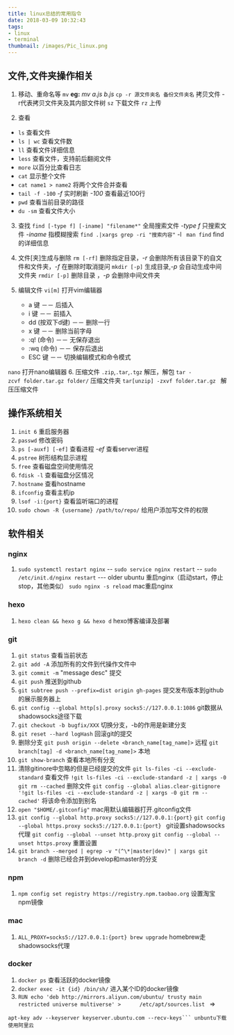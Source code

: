 ```yaml
---
title: linux总结的常用指令
date: 2018-03-09 10:32:43
tags: 
- linux
- terminal
thumbnail: /images/Pic_linux.png
---
```

文件,文件夹操作相关
-----------------------
1. 移动、重命名等
```mv```   **eg:** *mv a.js b.js*
```cp -r 源文件夹名 备份文件夹名``` 拷贝文件 -r代表拷贝文件夹及其内部文件树 
```sz``` 下载文件
```rz``` 上传

2. 查看
  + ```ls```  查看文件
  + ```ls | wc```  查看文件数
  + ```ll```  查看文件详细信息
  + ```less``` 查看文件，支持前后翻阅文件
  + ```more``` 以百分比查看日志
  + ```cat``` 显示整个文件
  + ```cat name1 > name2``` 将两个文件合并查看
  + ```tail -f -100```  *-f* 实时刷新 *-100* 查看最近100行
  + ```pwd``` 查看当前目录的路径
  + ```du -sm``` 查看文件大小
  
3. 查找
```find [-type f] [-iname] "filename*"``` 全局搜索文件 *-type f* 只搜索文件 *-iname* 指模糊搜索
```find .|xargs grep -ri "搜索内容"``` -l
``` man find``` find的详细信息

4. 文件[夹]生成与删除
```rm [-rf]``` 删除指定目录，*-r* 会删除所有该目录下的自文件和文件夹，*-f* 在删除时取消提问
```mkdir [-p]``` 生成目录,*-p* 会自动生成中间文件夹
```rmdir [-p]``` 删除目录 ，*-p* 会删除中间文件夹

5. 编辑文件
  ```vi[m]``` 打开vim编辑器 
      + a 键     －－  后插入
      + i 键     －－  前插入
      + dd (按双下d键)   －－  删除一行
      + x 键     －－  删除当前字母
      + :q! (命令)     －－  无保存退出
      + :wq (命令)  －－  保存后退出
      + ESC 键  －－     切换编辑模式和命令模式

  ```nano``` 打开nano编辑器
6. 压缩文件
```.zip```,```.tar```,```.tgz``` 解压，解包 
```tar -zcvf folder.tar.gz folder/``` 压缩文件夹
```tar[unzip] -zxvf folder.tar.gz ```  解压压缩文件


操作系统相关
-----------------------
1. ```init 6```  重启服务器
2. ```passwd``` 修改密码
3. ```ps [-auxf] [-ef]``` 查看进程 *-ef* 查看server进程
4. ```pstree``` 树形结构显示进程
5. ```free``` 查看磁盘空间使用情况
6. ```fdisk -l``` 查看磁盘分区情况
7. ```hostname``` 查看hostname
8. ```ifconfig``` 查看主机ip
9. ```lsof -i:{port}``` 查看监听端口的进程
9. ```sudo chown -R {username} /path/to/repo/``` 给用户添加写文件的权限

软件相关
-----------------------
### nginx
1. ```sudo systemctl restart nginx``` --
   ```sudo service nginx restart``` --
   ```sudo /etc/init.d/nginx restart```  --- older ubuntu  重启nginx（启动start，停止stop，其他类似）
   ```sudo nginx -s reload``` mac重启nginx

### hexo
1. ```hexo clean && hexo g && hexo d```  hexo博客编译及部署

### git
1. ```git status``` 查看当前状态
2. ```git add -A``` 添加所有的文件到代操作文件中
3. ```git commit -m``` "message desc" 提交
4. ```git push``` 推送到github
5. ```git subtree push --prefix=dist origin gh-pages``` 提交发布版本到github的展示服务器上
6. ```git config --global http[s].proxy socks5://127.0.0.1:1086``` git数据从shadowsocks途径下载
7. ```git checkout -b bugfix/XXX``` 切换分支，-b的作用是新建分支
8. ```git reset --hard logHash``` 回滚git的提交
9. 删除分支
    ```git push origin --delete <branch_name[tag_name]>``` 远程
    ```git branch[tag] -d <branch_name[tag_name]>``` 本地
10. ```git show-branch``` 查看本地所有分支 
11. 清除gitinore中忽略的但是已经提交的文件
     ```git ls-files -ci --exclude-standard``` 查看文件
    ```!git ls-files -ci --exclude-standard -z | xargs -0 git rm --cached``` 删除文件 
   ```git config --global alias.clear-gitignore '!git ls-files -ci --exclude-standard -z | xargs -0 git rm --cached'``` 将该命令添加到别名 
12. ```open "$HOME/.gitconfig"``` mac用默认编辑器打开.gitconfig文件
13. ```git config --global http.proxy socks5://127.0.0.1:{port}```  ```git config --global https.proxy socks5://127.0.0.1:{port} ``` git设置shadowsocks代理
```git config --global --unset http.proxy``` ```git config --global --unset https.proxy``` 重置设置
14. ```git branch --merged | egrep -v "(^\*|master|dev)" | xargs git branch -d``` 删除已经合并到develop和master的分支

### npm
1. ```npm config set registry https://registry.npm.taobao.org``` 设置淘宝npm镜像

### mac
1. ```ALL_PROXY=socks5://127.0.0.1:{port} brew upgrade``` homebrew走shadowsocks代理

### docker
1. ```docker ps``` 查看活跃的docker镜像
2. ```docker exec -it {id} /bin/sh/``` 进入某个ID的docker镜像
3. ```RUN echo 'deb http://mirrors.aliyun.com/ubuntu/ trusty main restricted universe multiverse' >      /etc/apt/sources.list ``` =>
```RUN apt-key adv --keyserver keyserver.ubuntu.com --recv-keys 40976EAF437D05B5 && \
apt-key adv --keyserver keyserver.ubuntu.com --recv-keys``` unbuntu下载使用阿里云